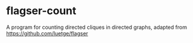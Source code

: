 # flagser-count
A program for counting directed cliques in directed graphs, adapted from https://github.com/luetge/flagser
